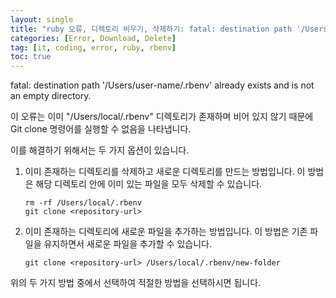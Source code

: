 ```yaml
---
layout: single
title: "ruby 오류, 디렉토리 비우기, 삭제하기: fatal: destination path '/Users/user-name/.rbenv' already exists and is not an empty directory. "
categories: [Error, Download, Delete]
tag: [it, coding, error, ruby, rbenv]
toc: true
---
```


fatal: destination path '/Users/user-name/.rbenv' already exists and is not an empty directory. 

이 오류는 이미 "/Users/local/.rbenv" 디렉토리가 존재하며 비어 있지 않기 때문에 Git clone 명령어를 실행할 수 없음을 나타냅니다.

이를 해결하기 위해서는 두 가지 옵션이 있습니다.

1. 이미 존재하는 디렉토리를 삭제하고 새로운 디렉토리를 만드는 방법입니다. 이 방법은 해당 디렉토리 안에 이미 있는 파일을 모두 삭제할 수 있습니다.

   ```
   rm -rf /Users/local/.rbenv
   git clone <repository-url>
   ```

2. 이미 존재하는 디렉토리에 새로운 파일을 추가하는 방법입니다. 이 방법은 기존 파일을 유지하면서 새로운 파일을 추가할 수 있습니다.

   ```
   git clone <repository-url> /Users/local/.rbenv/new-folder
   ```

위의 두 가지 방법 중에서 선택하여 적절한 방법을 선택하시면 됩니다.